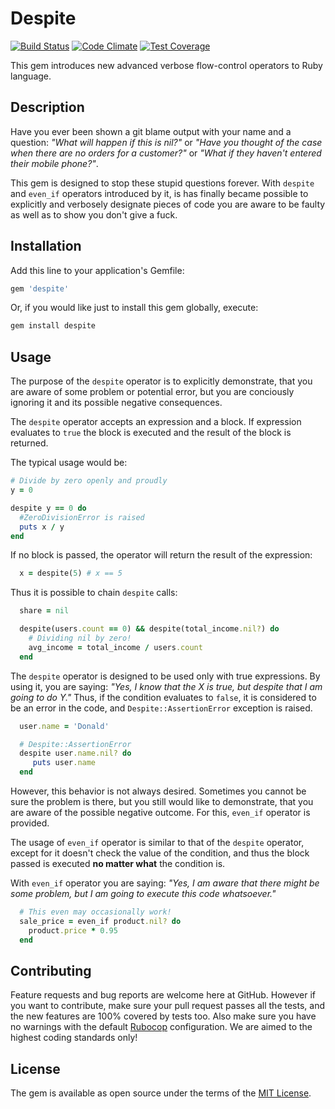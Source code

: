 # Despite
[![Build Status](https://travis-ci.org/Nu-hin/despite.svg?branch=master)](https://travis-ci.org/Nu-hin/despite)
[![Code Climate](https://codeclimate.com/github/Nu-hin/despite/badges/gpa.svg)](https://codeclimate.com/github/Nu-hin/despite)
[![Test Coverage](https://codeclimate.com/github/Nu-hin/despite/badges/coverage.svg)](https://codeclimate.com/github/Nu-hin/despite/coverage)

This gem introduces new advanced verbose flow-control operators to Ruby language.

## Description

Have you ever been shown a git blame output with your name and a question: _"What will happen if this is nil?"_ or _"Have you thought of the case when there are no orders for a customer?"_ or _"What if they haven't entered their mobile phone?"_.

This gem is designed to stop these stupid questions forever. With `despite` and `even_if` operators introduced by it, is has finally became possible to explicitly and verbosely designate pieces of code you are aware to be faulty as well as to show you don't give a fuck.

## Installation

Add this line to your application's Gemfile:

```ruby
gem 'despite'
```

Or, if you would like just to install this gem globally, execute:
```bash
gem install despite
```

## Usage
The purpose of the `despite` operator is to explicitly demonstrate, that you are aware of some problem or potential error, but you are conciously ignoring it and its possible negative consequences.

The `despite` operator accepts an expression and a block. If expression evaluates to `true` the block is executed and the result of the block is returned.

The typical usage would be:
```ruby
# Divide by zero openly and proudly
y = 0

despite y == 0 do
  #ZeroDivisionError is raised
  puts x / y
end
```

If no block is passed, the operator will return the result of the expression:

```ruby
  x = despite(5) # x == 5
```

Thus it is possible to chain `despite` calls:

```ruby
  share = nil

  despite(users.count == 0) && despite(total_income.nil?) do
    # Dividing nil by zero!
    avg_income = total_income / users.count
  end
```

The `despite` operator is designed to be used only with true expressions. By using it, you are saying: _"Yes, I know that the X is true, but despite that I am going to do Y."_ Thus, if the condition evaluates to `false`, it is considered to be an error in the code, and `Despite::AssertionError` exception is raised.

```ruby
  user.name = 'Donald'

  # Despite::AssertionError
  despite user.name.nil? do
     puts user.name
  end
```

However, this behavior is not always desired. Sometimes you cannot be sure the problem is there, but you still would like to demonstrate, that you are aware of the possible negative outcome. For this, `even_if` operator is provided.

The usage of `even_if` operator is similar to that of the `despite` operator, except for it doesn't check the value of the condition, and thus the block passed is executed __no matter what__ the condition is.

With `even_if` operator you are saying: _"Yes, I am aware that there might be some problem, but I am going to execute this code whatsoever."_

```ruby
  # This even may occasionally work!
  sale_price = even_if product.nil? do
    product.price * 0.95
  end
```

## Contributing

Feature requests and bug reports are welcome here at GitHub. However if you want to contribute, make sure your pull request passes all the tests, and the new features are 100% covered by tests too. Also make sure you have no warnings with the default [Rubocop](https://github.com/bbatsov/rubocop) configuration. We are aimed to the highest coding standards only!


## License

The gem is available as open source under the terms of the [MIT License](http://opensource.org/licenses/MIT).

